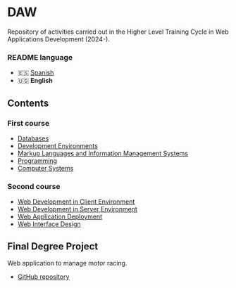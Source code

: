# DAW

Repository of activities carried out in the Higher Level Training Cycle in Web Applications Development (2024-).

### README language

-   🇪🇸 [Spanish](./README.md)
-   🇺🇸 **English**

## Contents

### First course

-   [Databases](https://github.com/Qv1ko/DAM/tree/main/Bases%20de%20datos)
-   [Development Environments](https://github.com/Qv1ko/DAM/tree/main/Entornos%20de%20desarrollo)
-   [Markup Languages and Information Management Systems](https://github.com/Qv1ko/DAM/tree/main/Lenguajes%20de%20marcas%20y%20sistemas%20de%20gesti%C3%B3n%20de%20informaci%C3%B3n)
-   [Programming](https://github.com/Qv1ko/DAM/tree/main/Programaci%C3%B3n)
-   [Computer Systems](https://github.com/Qv1ko/DAM/tree/main/Sistemas%20inform%C3%A1ticos)

### Second course

-   [Web Development in Client Environment](./desarrollo_web_entorno_cliente/)
-   [Web Development in Server Environment](./desarrollo_web_entorno_servidor/)
-   [Web Application Deployment](./despliegue_aplicaciones_web/)
-   [Web Interface Design](./diseno_interfaces_web/)

## Final Degree Project

Web application to manage motor racing.
- [GitHub repository](https://github.com/Qv1ko/RacingTracker)
